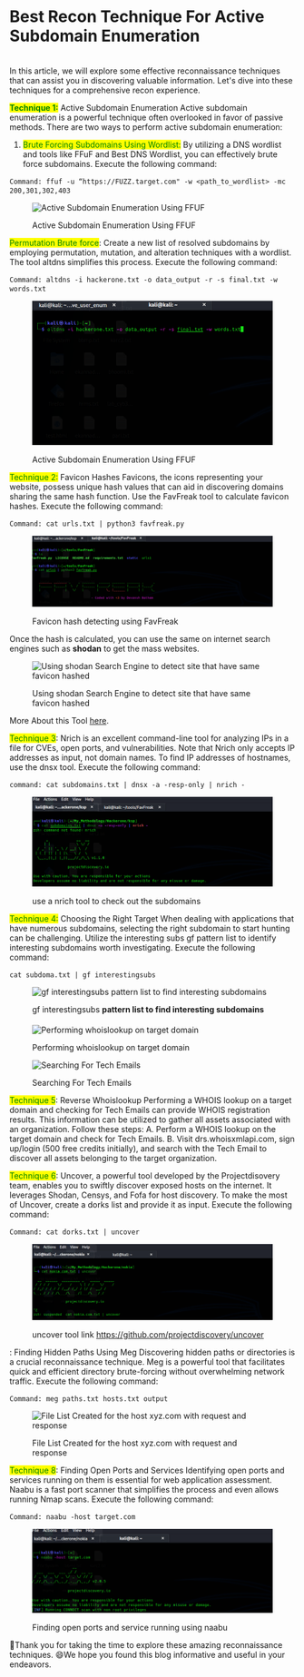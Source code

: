 # Best Recon Technique For Active Subdomain Enumeration

\
In this article, we will explore some effective reconnaissance techniques that can assist you in discovering valuable information. Let's dive into these techniques for a comprehensive recon experience.

<mark style="color:green;">**Technique 1:**</mark> Active Subdomain Enumeration Active subdomain enumeration is a powerful technique often overlooked in favor of passive methods. There are two ways to perform active subdomain enumeration:

1. <mark style="color:green;">Brute Forcing Subdomains Using Wordlist:</mark> By utilizing a DNS wordlist and tools like FFuF and Best DNS Wordlist, you can effectively brute force subdomains. Execute the following command:

```
Command: ffuf -u “https://FUZZ.target.com" -w <path_to_wordlist> -mc 200,301,302,403
```

<figure><img src="https://miro.medium.com/max/720/1*6dHXrt4y2JSwyUbn2UufIQ.png" alt="Active Subdomain Enumeration Using FFUF"><figcaption><p>Active Subdomain Enumeration Using FFUF</p></figcaption></figure>

<mark style="color:green;">Permutation Brute force</mark>: Create a new list of resolved subdomains by employing permutation, mutation, and alteration techniques with a wordlist. The tool altdns simplifies this process. Execute the following command:

```markup
Command: altdns -i hackerone.txt -o data_output -r -s final.txt -w words.txt
```

<figure><img src="../../../.gitbook/assets/image (5).png" alt="Active Subdomain Enumeration Using FFUF"><figcaption><p>Active Subdomain Enumeration Using FFUF</p></figcaption></figure>

<mark style="color:green;">Technique 2:</mark> Favicon Hashes Favicons, the icons representing your website, possess unique hash values that can aid in discovering domains sharing the same hash function. Use the FavFreak tool to calculate favicon hashes. Execute the following command:

```
Command: cat urls.txt | python3 favfreak.py
```

<figure><img src="../../../.gitbook/assets/image (2).png" alt="Favicon hash detecting using FavFreak"><figcaption><p>Favicon hash detecting using FavFreak</p></figcaption></figure>

Once the hash is calculated, you can use the same on internet search engines such as **shodan** to get the mass websites.

<figure><img src="https://miro.medium.com/max/720/1*WXdimyHXCrOkWW_YtDTDOQ.png" alt="Using shodan Search Engine to detect site that have same favicon hashed"><figcaption><p>Using shodan Search Engine to detect site that have same favicon hashed</p></figcaption></figure>

More About this Tool [here](https://medium.com/@Asm0d3us/weaponizing-favicon-ico-for-bugbounties-osint-and-what-not-ace3c214e139).

<mark style="color:green;">Technique 3</mark>: Nrich is an excellent command-line tool for analyzing IPs in a file for CVEs, open ports, and vulnerabilities. Note that Nrich only accepts IP addresses as input, not domain names. To find IP addresses of hostnames, use the dnsx tool. Execute the following command:

```
command: cat subdomains.txt | dnsx -a -resp-only | nrich -
```

<figure><img src="../../../.gitbook/assets/image (1).png" alt="Using shodan Search Engine to detect site that have same favicon hashed"><figcaption><p>use a nrich tool to check out the subdomains </p></figcaption></figure>

<mark style="color:green;">Technique 4:</mark> Choosing the Right Target When dealing with applications that have numerous subdomains, selecting the right subdomain to start hunting can be challenging. Utilize the interesting subs gf pattern list to identify interesting subdomains worth investigating. Execute the following command:

```
cat subdoma.txt | gf interestingsubs
```

<figure><img src="https://miro.medium.com/max/720/1*TsN_DOGqFOX-CYv7G-Sbjw.png" alt="gf interestingsubs pattern list to find interesting subdomains"><figcaption><p>gf interestingsubs <strong>pattern list to find interesting subdomains</strong></p></figcaption></figure>

####

<figure><img src="https://miro.medium.com/max/720/1*Dz43T4JUM49M4vdpgSlCYw.png" alt="Performing whoislookup on target domain"><figcaption><p>Performing whoislookup on target domain</p></figcaption></figure>



<figure><img src="https://miro.medium.com/max/720/1*bVYAtg61mEC2Hg_oO1cevA.jpeg" alt="Searching For Tech Emails"><figcaption><p>Searching For Tech Emails</p></figcaption></figure>

<mark style="color:green;">Technique 5</mark>: Reverse Whoislookup Performing a WHOIS lookup on a target domain and checking for Tech Emails can provide WHOIS registration results. This information can be utilized to gather all assets associated with an organization. Follow these steps: A. Perform a WHOIS lookup on the target domain and check for Tech Emails. B. Visit drs.whoisxmlapi.com, sign up/login (500 free credits initially), and search with the Tech Email to discover all assets belonging to the target organization.

<mark style="color:green;">Technique 6</mark>: Uncover, a powerful tool developed by the Projectdisovery team, enables you to swiftly discover exposed hosts on the internet. It leverages Shodan, Censys, and Fofa for host discovery. To make the most of Uncover, create a dorks list and provide it as input. Execute the following command:

```
Command: cat dorks.txt | uncover
```

<figure><img src="../../../.gitbook/assets/image.png" alt=""><figcaption><p>uncover tool link <a href="https://github.com/projectdiscovery/uncover">https://github.com/projectdiscovery/uncover</a></p></figcaption></figure>



: Finding Hidden Paths Using Meg Discovering hidden paths or directories is a crucial reconnaissance technique. Meg is a powerful tool that facilitates quick and efficient directory brute-forcing without overwhelming network traffic. Execute the following command:

```
Command: meg paths.txt hosts.txt output
```

<figure><img src="https://miro.medium.com/max/720/1*hQwOzRPoo7zWDYUWvO0aoQ.png" alt="File List Created for the host xyz.com with request and response"><figcaption><p>File List Created for the host xyz.com with request and response</p></figcaption></figure>

<mark style="color:green;">Technique 8</mark>: Finding Open Ports and Services Identifying open ports and services running on them is essential for web application assessment. Naabu is a fast port scanner that simplifies the process and even allows running Nmap scans. Execute the following command:

```
Command: naabu -host target.com
```

<figure><img src="../../../.gitbook/assets/image (6).png" alt=""><figcaption><p>Finding open ports and service running using naabu</p></figcaption></figure>

:clap:Thank you for taking the time to explore these amazing reconnaissance techniques. :smile:We hope you found this blog informative and useful in your endeavors.

